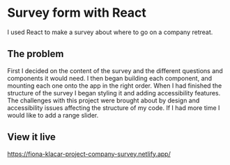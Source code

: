 # Survey form with React

I used React to make a survey about where to go on a company retreat. 

## The problem

First I decided on the content of the survey and the different questions and components it would need. I then began building each component, and mounting each one onto the app in the right order. When I had finished the structure of the survey I began styling it and adding accessibility features. The challenges with this project were brought about by design and accessibility issues affecting the structure of my code. If I had more time I would like to add a range slider. 

## View it live

https://fiona-klacar-project-company-survey.netlify.app/
